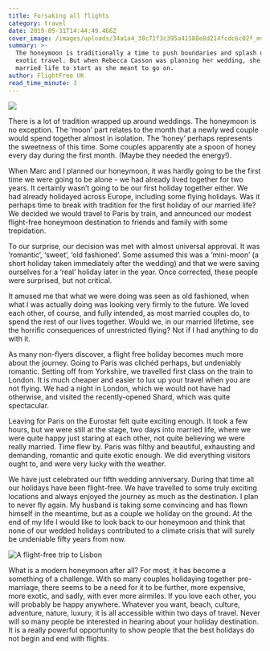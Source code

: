 ```yaml
---
title: Forsaking all flights
category: travel
date: 2019-05-31T14:44:49.466Z
cover_image: /images/uploads/34a1a4_38c71f3c395a41588e8d214fcdc6c02f_mv2.webp
summary: >-
  The honeymoon is traditionally a time to push boundaries and splash out on
  exotic travel. But when Rebecca Casson was planning her wedding, she wanted
  married life to start as she meant to go on.
author: FlightFree UK
read_time_minute: 3
---
```

![](/images/uploads/34a1a4_38c71f3c395a41588e8d214fcdc6c02f_mv2.webp)

There is a lot of tradition wrapped up around weddings. The honeymoon is no exception. The ‘moon’ part relates to the month that a newly wed couple would spend together almost in isolation. The ‘honey’ perhaps represents the sweetness of this time. Some couples apparently ate a spoon of honey every day during the first month. (Maybe they needed the energy!).

When Marc and I planned our honeymoon, it was hardly going to be the first time we were going to be alone - we had already lived together for two years. It certainly wasn’t going to be our first holiday together either. We had already holidayed across Europe, including some flying holidays. Was it perhaps time to break with tradition for the first holiday of our married life? We decided we would travel to Paris by train, and announced our modest flight-free honeymoon destination to friends and family with some trepidation. 

To our surprise, our decision was met with almost universal approval. It was ‘romantic’, ‘sweet’, ‘old fashioned’. Some assumed this was a ‘mini-moon’ (a short holiday taken immediately after the wedding) and that we were saving ourselves for a ‘real’ holiday later in the year. Once corrected, these people were surprised, but not critical.

It amused me that what we were doing was seen as old fashioned, when what I was actually doing was looking very firmly to the future. We loved each other, of course, and fully intended, as most married couples do, to spend the rest of our lives together. Would we, in our married lifetime, see the horrific consequences of unrestricted flying? Not if I had anything to do with it.

As many non-flyers discover, a flight free holiday becomes much more about the journey. Going to Paris was clichéd perhaps, but undeniably romantic. Setting off from Yorkshire, we travelled first class on the train to London. It is much cheaper and easier to lux up your travel when you are not flying. We had a night in London, which we would not have had otherwise, and visited the recently-opened Shard, which was quite spectacular.

Leaving for Paris on the Eurostar felt quite exciting enough. It took a few hours, but we were still at the stage, two days into married life, where we were quite happy just staring at each other, not quite believing we were really married. Time flew by. Paris was filthy and beautiful, exhausting and demanding, romantic and quite exotic enough. We did everything visitors ought to, and were very lucky with the weather.  

We have just celebrated our fifth wedding anniversary. During that time all our holidays have been flight-free. We have travelled to some truly exciting locations and always enjoyed the journey as much as the destination. I plan to never fly again. My husband is taking some convincing and has flown himself in the meantime, but as a couple we holiday on the ground. At the end of my life I would like to look back to our honeymoon and think that none of our wedded holidays contributed to a climate crisis that will surely be undeniable fifty years from now.  

![](/images/uploads/34a1a4_6116437bfbb74252bc9cc17694d8ddd6_mv2.webp "A flight-free trip to Lisbon")

What is a modern honeymoon after all? For most, it has become a something of a challenge. With so many couples holidaying together pre-marriage, there seems to be a need for it to be further, more expensive, more exotic, and sadly, with ever more airmiles. If you love each other, you will probably be happy anywhere. Whatever you want, beach, culture, adventure, nature, luxury, it is all accessible within two days of travel. Never will so many people be interested in hearing about your holiday destination. It is a really powerful opportunity to show people that the best holidays do not begin and end with flights.
